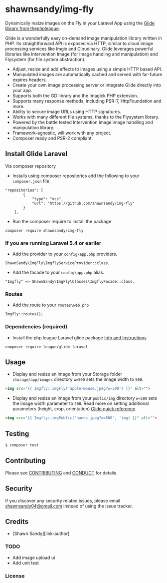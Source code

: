 # shawnsandy/img-fly

Dynamically resize images on the Fly in your Laravel App using the [Glide library from thephpleague](http://glide.thephpleague.com/).

Glide is a wonderfully easy on-demand image manipulation library written in PHP. Its straightforward API is exposed via HTTP, similar to cloud image processing services like Imgix and Cloudinary. Glide leverages powerful libraries like Intervention Image (for image handling and manipulation) and Flysystem (for file system abstraction).

- Adjust, resize and add effects to images using a simple HTTP based API.
- Manipulated images are automatically cached and served with far-future expires headers.
- Create your own image processing server or integrate Glide directly into your app.
- Supports both the GD library and the Imagick PHP extension.
- Supports many response methods, including PSR-7, HttpFoundation and more.
- Ability to secure image URLs using HTTP signatures.
- Works with many different file systems, thanks to the Flysystem library.
- Powered by the battle tested Intervention Image image handling and manipulation library.
- Framework-agnostic, will work with any project.
- Composer ready and PSR-2 compliant.

## Install Glide Laravel

Via composer repository

* Installs using composer repositories add the following to your `composer.json` file

```
"repositories": [
        {
            "type": "vcs",
            "url": "https://github.com/shawnsandy/img-fly"
        }
    ],
```

* Run the composer require to install the package

```
composer require shawnsandy/img-fly
```

### If you are running Laravel  5.4 or eariler

* Add the provider to your `config\app.php` providers.

```
ShawnSandy\ImgFly\ImgflyServiceProvider::class,
```

* Add the facade to your `config\app.php` alias.

```
"Imgfly" => ShawnSandy\ImgFly\Classes\ImgflyFacade::class,
```

### Routes

* Add the route to your `routes\web.php`

```
Imgfly::routes();
```

### Dependencies (required)

- Install the php league Laravel glide package [Info and Instructions](https://github.com/thephpleague/glide-laravel)
```
composer require league/glide-laravel
```

## Usage

* Display and resize an image from your Storage folder `storage/app/images` directory `w=500` sets the image width to `500`.


``` html
<img src="{{ Imgfly::imgFly('apple-mouse.jpeg?w=500') }}" alt="">
```

* Display and resize an image from your `public/img` directory `w=500` sets the image width parameter to `500`. Read more on setting additional parameters (height, crop, orientation) [Glide quick reference](http://glide.thephpleague.com/1.0/api/quick-reference/).

``` html
<img src="{{ Imgfly::imgPublic('hands.jpeg?w=500', 'img) }}" alt="">
```

## Testing

``` bash
$ composer test
```

## Contributing

Please see [CONTRIBUTING](CONTRIBUTING.md) and [CONDUCT](CONDUCT.md) for details.

## Security

If you discover any security related issues, please email shawnsandy04@gmail.com instead of using the issue tracker.

## Credits

- [Shawn Sandy][link-author]


### TODO
- Add image upload ui
- Add unit test

### License
